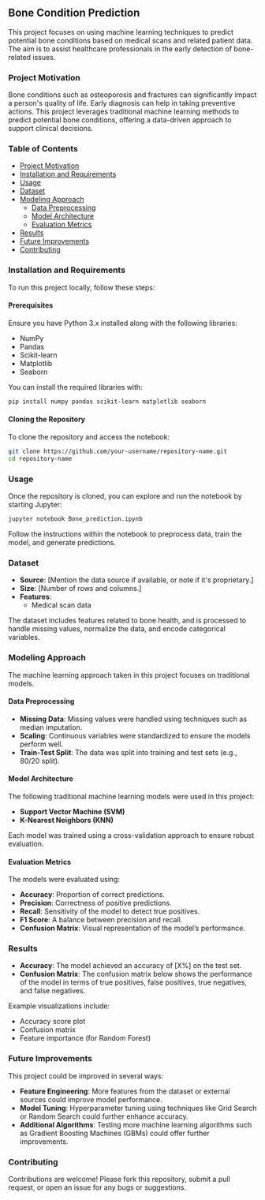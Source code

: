 
## Bone Condition Prediction

This project focuses on using machine learning techniques to predict potential bone conditions based on medical scans and related patient data. The aim is to assist healthcare professionals in the early detection of bone-related issues.

### Project Motivation

Bone conditions such as osteoporosis and fractures can significantly impact a person's quality of life. Early diagnosis can help in taking preventive actions. This project leverages traditional machine learning methods to predict potential bone conditions, offering a data-driven approach to support clinical decisions.

### Table of Contents

- [Project Motivation](#project-motivation)
- [Installation and Requirements](#installation-and-requirements)
- [Usage](#usage)
- [Dataset](#dataset)
- [Modeling Approach](#modeling-approach)
  - [Data Preprocessing](#data-preprocessing)
  - [Model Architecture](#model-architecture)
  - [Evaluation Metrics](#evaluation-metrics)
- [Results](#results)
- [Future Improvements](#future-improvements)
- [Contributing](#contributing)

### Installation and Requirements

To run this project locally, follow these steps:

#### Prerequisites

Ensure you have Python 3.x installed along with the following libraries:

- NumPy
- Pandas
- Scikit-learn
- Matplotlib
- Seaborn

You can install the required libraries with:

```bash
pip install numpy pandas scikit-learn matplotlib seaborn
```

#### Cloning the Repository

To clone the repository and access the notebook:

```bash
git clone https://github.com/your-username/repository-name.git
cd repository-name
```

### Usage

Once the repository is cloned, you can explore and run the notebook by starting Jupyter:

```bash
jupyter notebook Bone_prediction.ipynb
```

Follow the instructions within the notebook to preprocess data, train the model, and generate predictions.

### Dataset

- **Source**: [Mention the data source if available, or note if it's proprietary.]
- **Size**: [Number of rows and columns.]
- **Features**: 
  - Medical scan data

The dataset includes features related to bone health, and is processed to handle missing values, normalize the data, and encode categorical variables.

### Modeling Approach

The machine learning approach taken in this project focuses on traditional models.

#### Data Preprocessing

- **Missing Data**: Missing values were handled using techniques such as median imputation.
- **Scaling**: Continuous variables were standardized to ensure the models perform well.
- **Train-Test Split**: The data was split into training and test sets (e.g., 80/20 split).

#### Model Architecture

The following traditional machine learning models were used in this project:

- **Support Vector Machine (SVM)**
- **K-Nearest Neighbors (KNN)**

Each model was trained using a cross-validation approach to ensure robust evaluation.

#### Evaluation Metrics

The models were evaluated using:

- **Accuracy**: Proportion of correct predictions.
- **Precision**: Correctness of positive predictions.
- **Recall**: Sensitivity of the model to detect true positives.
- **F1 Score**: A balance between precision and recall.
- **Confusion Matrix**: Visual representation of the model’s performance.

### Results

- **Accuracy**: The model achieved an accuracy of [X%] on the test set.
- **Confusion Matrix**: The confusion matrix below shows the performance of the model in terms of true positives, false positives, true negatives, and false negatives.

Example visualizations include:

- Accuracy score plot
- Confusion matrix
- Feature importance (for Random Forest)

### Future Improvements

This project could be improved in several ways:

- **Feature Engineering**: More features from the dataset or external sources could improve model performance.
- **Model Tuning**: Hyperparameter tuning using techniques like Grid Search or Random Search could further enhance accuracy.
- **Additional Algorithms**: Testing more machine learning algorithms such as Gradient Boosting Machines (GBMs) could offer further improvements.

### Contributing

Contributions are welcome! Please fork this repository, submit a pull request, or open an issue for any bugs or suggestions.

